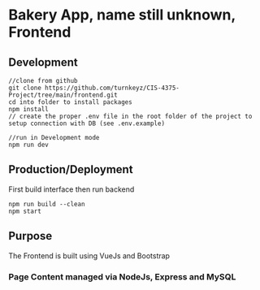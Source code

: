 # Bakery App, name still unknown, Frontend

## Development

```
//clone from github
git clone https://github.com/turnkeyz/CIS-4375-Project/tree/main/frontend.git
cd into folder to install packages
npm install
// create the proper .env file in the root folder of the project to setup connection with DB (see .env.example)

//run in Development mode
npm run dev
```
    
## Production/Deployment

First build interface then run backend
```
npm run build --clean
npm start
```



## Purpose
The Frontend is built using VueJs and Bootstrap

### Page Content managed via NodeJs, Express and MySQL
